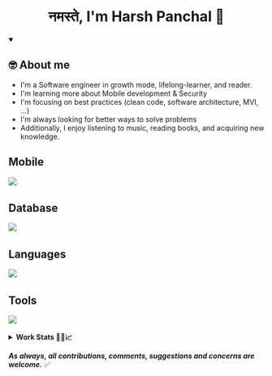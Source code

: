 <h1 align="center">नमस्ते, I'm Harsh Panchal &#128591;</h1>

<details open>
    <summary><h2>🤓 About me</h2></summary>
    <ul>
        <li>I'm a Software engineer in growth mode, lifelong-learner, and reader.</li>
        <li>I'm learning more about Mobile development & Security</li>
        <li>I'm focusing on best practices (clean code, software architecture, MVI, ...)</li>
        <li>I'm always looking for better ways to solve problems</li>
        <li>Additionally, I enjoy listening to music, reading books, and acquiring new knowledge.</li>
    </ul>
</details>

## Mobile
<p align="left">
  <a href="https://skillicons.dev">
    <img src="https://skillicons.dev/icons?perline=6&i=androidstudio,kotlin,gradle,idea,vscode,flutter" />
  </a>
</p>

## Database
<p align="left">
  <a href="https://skillicons.dev">
    <img src="https://skillicons.dev/icons?perline=6&i=mongodb,mysql,firebase,appwrite,redis,sqlite" />
  </a>
</p>

## Languages
<p align="left">
  <a href="https://skillicons.dev">
    <img src="https://skillicons.dev/icons?perline=6&i=bash,py,java,php,cpp,dart" />
  </a>
</p>

## Tools
<p align="left">
  <a href="https://skillicons.dev">
    <img src="https://skillicons.dev/icons?perline=6&i=github,devto,docker,flask,gcp,git,linux,regex,vim,neovim,md,githubactions,ps,dotnet,powershell,azure,postman," />
  </a>
</p>

<details>
  <summary><b>Work Stats 🐱‍👤📈</b></summary>


[![wakatime](https://wakatime.com/badge/user/60086e5f-adb2-4a00-ba01-c193121a8406.svg)](https://wakatime.com/@60086e5f-adb2-4a00-ba01-c193121a8406)
_(since 26 Jan, 022)_

![HarshPanchal18 github stats](https://github-readme-stats.vercel.app/api?username=HarshPanchal18&theme=github_dark&show_icons=true&count_private=true)

![HarshPanchal18 Stats](https://github-profile-summary-cards.vercel.app/api/cards/repos-per-language?username=HarshPanchal18&theme=github_dark)
![HarshPanchal18 Stats](https://github-profile-summary-cards.vercel.app/api/cards/most-commit-language?username=HarshPanchal18&theme=github_dark)
![HarshPanchal18 Summary](https://github-profile-summary-cards.vercel.app/api/cards/profile-details?username=HarshPanchal18&theme=github_dark)
[![GitHub Streak](https://github-readme-streak-stats.herokuapp.com?user=HarshPanchal18&theme=github_dark&date_format=M%20j%5B%2C%20Y%5D)](https://git.io/streak-stats)

## 🏆GitHub Trophies
[![](https://github-profile-trophy.vercel.app/?username=HarshPanchal18&theme=dracula&no-frame=false&no-bg=false&margin-w=4&row=2&column=9)](https://github-profile-trophy.vercel.app/?username=HarshPanchal18&theme=dracula&no-frame=false&no-bg=false&margin-w=4&row=2&column=9)

<p align="center"><img src="/terminal-gif.gif" /></p>

</details>

***As always, all contributions, comments, suggestions and concerns are welcome.*** ✅
